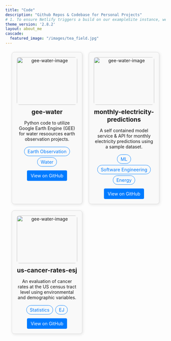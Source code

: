 ```yaml
---
title: "Code"
description: "Github Repos & Codebase for Personal Projects"
# 1. To ensure Netlify triggers a build on our exampleSite instance, we need to change a file in the exampleSite directory.
theme_version: '2.8.2'
layout: about_me
cascade:
  featured_image: "/images/tea_field.jpg"
---
```

<style>
  .projects-container {
    display: grid;
    grid-template-columns: repeat(2, 1fr);
    gap: 20px;
    margin: 20px;
  }

  .project-card {
    border: 1px solid #ddd;
    border-radius: 8px;
    padding: 15px;
    text-align: center;
    box-shadow: 2px 2px 10px rgba(0, 0, 0, 0.1);
    background-color: #f9f9f9;
    transition: transform 0.2s ease, box-shadow 0.2s ease;
  }

  .project-card:hover {
    transform: scale(1.05);
    box-shadow: 4px 4px 15px rgba(0, 0, 0, 0.2);
  }

  .project-image {
    width: 100%;
    height: 150px;
    object-fit: cover;
    border-radius: 8px;
  }

  .project-title {
    font-size: 1.2rem;
    margin: 10px 0;
    font-weight: bold;
  }

  .project-tags {
    margin: 10px 0;
    font-size: 0.9rem;
    color: #555;
  }

  .project-link {
    display: inline-block;
    margin-top: 10px;
    padding: 8px 12px;
    background-color: #007bff;
    color: white;
    border-radius: 4px;
    text-decoration: none;
  }

  .project-link:hover {
    background-color: #0056b3;
  }

  .tags-list {
    list-style: none;
    padding: 0;
  }

  .tag-item {
    display: inline-block;
    margin: 2px;
  }

  .tag-link {
    font-size: 0.9rem;
    display: inline-block;
    padding: 5px 10px;
    border-radius: 20px;
    border: 1px solid #007bff;
    color: #007bff;
    text-decoration: none;
    transition: background-color 0.2s, color 0.2s;
  }

  /* .tag-link:hover {
    background-color: #007bff;
    color: white;
  } */
</style>

<div class="projects-container">
  <div class="project-card">
    <img src="/blog/images/alaska_ice2.jpg" alt="gee-water-image" class="project-image">
    <h3 class="project-title">gee-water</h3>
    <p>Python code to utilize Google Earth Engine (GEE) for water resoources earth observation projects.</p>
    <li class="tag-item">
        <a class="tag-link">Earth Observation</a>
    </li>
    <li class="tag-item">
        <a class="tag-link">Water</a>
      </li>
    <br>
    <a href="https://github.com/alex-truby/gee-water" class="project-link" target="_blank">View on GitHub</a>
  </div>

  <div class="project-card">
    <img src="/blog/images/sky_braid.jpg" alt="gee-water-image" class="project-image">
    <h3 class="project-title">monthly-electricity-predictions</h3>
    <p>A self contained model service & API for monthly electricity predictions using a sample dataset.</p>
    <li class="tag-item">
        <a class="tag-link">ML</a>
    </li>
    <li class="tag-item">
        <a class="tag-link">Software Engineering</a>
    </li>
    <li class="tag-item">
        <a class="tag-link">Energy</a>
    </li>
    <br>
    <a href="https://github.com/alex-truby/monthly-electricity-predictions" class="project-link" target="_blank">View on GitHub</a>
  </div>

  <div class="project-card">
    <img src="/blog/images/colorado_river.jpg" alt="gee-water-image" class="project-image">
    <h3 class="project-title">us-cancer-rates-esj</h3>
    <p>An evaluation of cancer rates at the US census tract level using environmental and demographic variables.</p>
    <li class="tag-item">
        <a class="tag-link">Statistics</a>
    </li>
    <li class="tag-item">
        <a class="tag-link">EJ</a>
    </li>
    <br>
    <a href="https://github.com/alex-truby/us_cancer_rates_environmental_impact" class="project-link" target="_blank">View on GitHub</a>
  </div>

</div>


